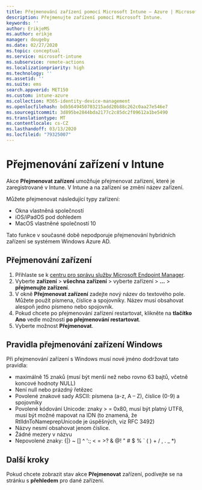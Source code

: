 ```yaml
---
title: Přejmenování zařízení pomocí Microsoft Intune – Azure | Microsoft Docs
description: Přejmenujte zařízení pomocí Microsoft Intune.
keywords: ''
author: ErikjeMS
ms.author: erikje
manager: dougeby
ms.date: 02/27/2020
ms.topic: conceptual
ms.service: microsoft-intune
ms.subservice: remote-actions
ms.localizationpriority: high
ms.technology: ''
ms.assetid: ''
ms.suite: ems
search.appverid: MET150
ms.custom: intune-azure
ms.collection: M365-identity-device-management
ms.openlocfilehash: bdb5649450703215add20b88c262c0aa27e546e7
ms.sourcegitcommit: 3d895be2844bda2177c2c85dc2f09612a1be5490
ms.translationtype: MT
ms.contentlocale: cs-CZ
ms.lasthandoff: 03/13/2020
ms.locfileid: "79325007"
---
```

# <a name="rename-a-device-in-intune"></a>Přejmenování zařízení v Intune

Akce **Přejmenovat zařízení** umožňuje přejmenovat zařízení, které je zaregistrované v Intune. V Intune a na zařízení se změní název zařízení.

Můžete přejmenovat následující typy zařízení:
- Okna vlastněná společností 
- iOS/iPadOS pod dohledem
- MacOS vlastněné společností 10

Tato funkce v současné době nepodporuje přejmenování hybridních zařízení se systémem Windows Azure AD.

## <a name="rename-a-device"></a>Přejmenování zařízení

1. Přihlaste se k [centru pro správu služby Microsoft Endpoint Manager](https://go.microsoft.com/fwlink/?linkid=2109431).
3. Vyberte **zařízení** > **všechna zařízení** > vyberte zařízení > **...**  > **přejmenujte zařízení**.
4. V okně **Přejmenovat zařízení** zadejte nový název do textového pole. Můžete použít písmena, číslice a spojovníky. Název musí obsahovat alespoň jedno písmeno nebo spojovník.
5. Pokud chcete po přejmenování zařízení restartovat, klikněte na **tlačítko Ano** vedle možnosti **po přejmenování restartovat**.
6. Vyberte možnost **Přejmenovat**.

## <a name="windows-device-rename-rules"></a>Pravidla přejmenování zařízení Windows
Při přejmenování zařízení s Windows musí nové jméno dodržovat tato pravidla:
- maximálně 15 znaků (musí být menší než nebo rovno 63 bajtů, včetně koncové hodnoty NULL)
- Není null nebo prázdný řetězec
- Povolené znakové sady ASCII: písmena (a-z, A – Z), číslice (0-9) a spojovníky
- Povolené kódování Unicode: znaky > = 0x80, musí být platný UTF8, musí být možné mapovat na IDN (to znamená, že RtlIdnToNameprepUnicode je úspěšných, viz RFC 3492)
- Názvy nesmí obsahovat jenom číslice.
- Žádné mezery v názvu
- Nepovolené znaky: {|} ~ [\] ^ ':; < = >? & @! " # $ % ` ( ) + / , . _ *)


## <a name="next-steps"></a>Další kroky

Pokud chcete zobrazit stav akce **Přejmenovat** zařízení, podívejte se na stránku s **přehledem** pro dané zařízení.
